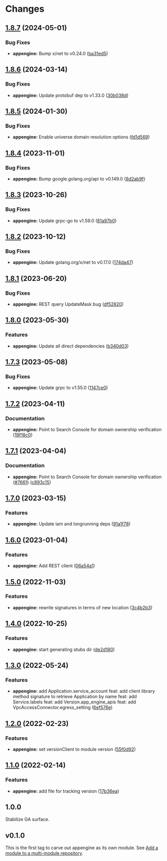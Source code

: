 # Changes

## [1.8.7](https://github.com/googleapis/google-cloud-go/compare/appengine/v1.8.6...appengine/v1.8.7) (2024-05-01)


### Bug Fixes

* **appengine:** Bump x/net to v0.24.0 ([ba31ed5](https://github.com/googleapis/google-cloud-go/commit/ba31ed5fda2c9664f2e1cf972469295e63deb5b4))

## [1.8.6](https://github.com/googleapis/google-cloud-go/compare/appengine/v1.8.5...appengine/v1.8.6) (2024-03-14)


### Bug Fixes

* **appengine:** Update protobuf dep to v1.33.0 ([30b038d](https://github.com/googleapis/google-cloud-go/commit/30b038d8cac0b8cd5dd4761c87f3f298760dd33a))

## [1.8.5](https://github.com/googleapis/google-cloud-go/compare/appengine/v1.8.4...appengine/v1.8.5) (2024-01-30)


### Bug Fixes

* **appengine:** Enable universe domain resolution options ([fd1d569](https://github.com/googleapis/google-cloud-go/commit/fd1d56930fa8a747be35a224611f4797b8aeb698))

## [1.8.4](https://github.com/googleapis/google-cloud-go/compare/appengine/v1.8.3...appengine/v1.8.4) (2023-11-01)


### Bug Fixes

* **appengine:** Bump google.golang.org/api to v0.149.0 ([8d2ab9f](https://github.com/googleapis/google-cloud-go/commit/8d2ab9f320a86c1c0fab90513fc05861561d0880))

## [1.8.3](https://github.com/googleapis/google-cloud-go/compare/appengine/v1.8.2...appengine/v1.8.3) (2023-10-26)


### Bug Fixes

* **appengine:** Update grpc-go to v1.59.0 ([81a97b0](https://github.com/googleapis/google-cloud-go/commit/81a97b06cb28b25432e4ece595c55a9857e960b7))

## [1.8.2](https://github.com/googleapis/google-cloud-go/compare/appengine/v1.8.1...appengine/v1.8.2) (2023-10-12)


### Bug Fixes

* **appengine:** Update golang.org/x/net to v0.17.0 ([174da47](https://github.com/googleapis/google-cloud-go/commit/174da47254fefb12921bbfc65b7829a453af6f5d))

## [1.8.1](https://github.com/googleapis/google-cloud-go/compare/appengine/v1.8.0...appengine/v1.8.1) (2023-06-20)


### Bug Fixes

* **appengine:** REST query UpdateMask bug ([df52820](https://github.com/googleapis/google-cloud-go/commit/df52820b0e7721954809a8aa8700b93c5662dc9b))

## [1.8.0](https://github.com/googleapis/google-cloud-go/compare/appengine/v1.7.3...appengine/v1.8.0) (2023-05-30)


### Features

* **appengine:** Update all direct dependencies ([b340d03](https://github.com/googleapis/google-cloud-go/commit/b340d030f2b52a4ce48846ce63984b28583abde6))

## [1.7.3](https://github.com/googleapis/google-cloud-go/compare/appengine/v1.7.2...appengine/v1.7.3) (2023-05-08)


### Bug Fixes

* **appengine:** Update grpc to v1.55.0 ([1147ce0](https://github.com/googleapis/google-cloud-go/commit/1147ce02a990276ca4f8ab7a1ab65c14da4450ef))

## [1.7.2](https://github.com/googleapis/google-cloud-go/compare/appengine/v1.7.1...appengine/v1.7.2) (2023-04-11)


### Documentation

* **appengine:** Point to Search Console for domain ownership verification ([19f18c0](https://github.com/googleapis/google-cloud-go/commit/19f18c0a33d85e1949981d58bca2b765ce9787b5))

## [1.7.1](https://github.com/googleapis/google-cloud-go/compare/appengine/v1.7.0...appengine/v1.7.1) (2023-04-04)


### Documentation

* **appengine:** Point to Search Console for domain ownership verification ([#7661](https://github.com/googleapis/google-cloud-go/issues/7661)) ([c893c15](https://github.com/googleapis/google-cloud-go/commit/c893c158f1e6d03b0cde45dda2059c0e2aa9ead1))

## [1.7.0](https://github.com/googleapis/google-cloud-go/compare/appengine/v1.6.0...appengine/v1.7.0) (2023-03-15)


### Features

* **appengine:** Update iam and longrunning deps ([91a1f78](https://github.com/googleapis/google-cloud-go/commit/91a1f784a109da70f63b96414bba8a9b4254cddd))

## [1.6.0](https://github.com/googleapis/google-cloud-go/compare/appengine/v1.5.0...appengine/v1.6.0) (2023-01-04)


### Features

* **appengine:** Add REST client ([06a54a1](https://github.com/googleapis/google-cloud-go/commit/06a54a16a5866cce966547c51e203b9e09a25bc0))

## [1.5.0](https://github.com/googleapis/google-cloud-go/compare/appengine/v1.4.0...appengine/v1.5.0) (2022-11-03)


### Features

* **appengine:** rewrite signatures in terms of new location ([3c4b2b3](https://github.com/googleapis/google-cloud-go/commit/3c4b2b34565795537aac1661e6af2442437e34ad))

## [1.4.0](https://github.com/googleapis/google-cloud-go/compare/appengine/v1.3.0...appengine/v1.4.0) (2022-10-25)


### Features

* **appengine:** start generating stubs dir ([de2d180](https://github.com/googleapis/google-cloud-go/commit/de2d18066dc613b72f6f8db93ca60146dabcfdcc))

## [1.3.0](https://github.com/googleapis/google-cloud-go/compare/appengine/v1.2.0...appengine/v1.3.0) (2022-05-24)


### Features

* **appengine:** add Application.service_account feat: add client library method signature to retrieve Application by name feat: add Service.labels feat: add Version.app_engine_apis feat: add VpcAccessConnector.egress_setting ([6ef576e](https://github.com/googleapis/google-cloud-go/commit/6ef576e2d821d079e7b940cd5d49fe3ca64a7ba2))

## [1.2.0](https://github.com/googleapis/google-cloud-go/compare/appengine/v1.1.0...appengine/v1.2.0) (2022-02-23)


### Features

* **appengine:** set versionClient to module version ([55f0d92](https://github.com/googleapis/google-cloud-go/commit/55f0d92bf112f14b024b4ab0076c9875a17423c9))

## [1.1.0](https://github.com/googleapis/google-cloud-go/compare/appengine/v1.0.0...appengine/v1.1.0) (2022-02-14)


### Features

* **appengine:** add file for tracking version ([17b36ea](https://github.com/googleapis/google-cloud-go/commit/17b36ead42a96b1a01105122074e65164357519e))

## 1.0.0

Stabilize GA surface.

## v0.1.0

This is the first tag to carve out appengine as its own module. See
[Add a module to a multi-module repository](https://github.com/golang/go/wiki/Modules#is-it-possible-to-add-a-module-to-a-multi-module-repository).

